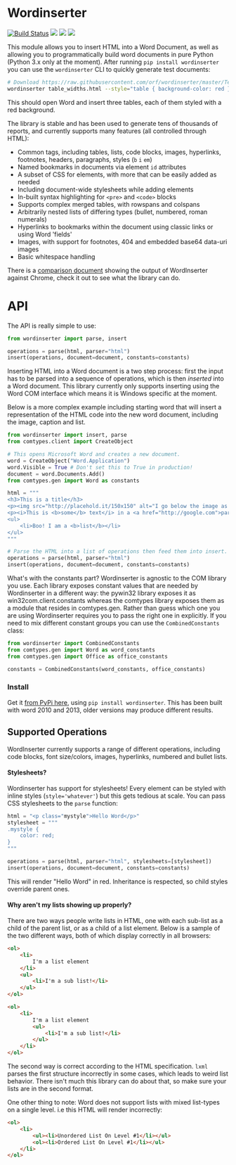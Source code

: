 Wordinserter
===

[![Build Status](https://travis-ci.org/orf/wordinserter.svg?branch=master)](https://travis-ci.org/orf/wordinserter)
[![](https://img.shields.io/pypi/v/wordinserter.svg)](https://pypi.python.org/pypi/wordinserter)
[![](https://img.shields.io/pypi/l/wordinserter.svg)](https://pypi.python.org/pypi/wordinserter)
[![](https://img.shields.io/pypi/format/wordinserter.svg)](https://pypi.python.org/pypi/wordinserter)


This module allows you to insert HTML into a Word Document, as well as allowing you to programmatically build 
word documents in pure Python (Python 3.x only at the moment). After running `pip install wordinserter` you can use the
`wordinserter` CLI to quickly generate test documents:

```bash
# Download https://raw.githubusercontent.com/orf/wordinserter/master/Tests/docs/table_widths.html
wordinserter table_widths.html --style="table { background-color: red }"
```

This should open Word and insert three tables, each of them styled with a red background.

The library is stable and has been used to generate tens of thousands of reports, and currently supports many
features (all controlled through HTML):
    
   - Common tags, including tables, lists, code blocks, images, hyperlinks, footnotes, headers, 
     paragraphs, styles (`b` `i` `em`)
   - Named bookmarks in documents via element `id` attributes
   - A subset of CSS for elements, with more that can be easily added as needed
   - Including document-wide stylesheets while adding elements
   - In-built syntax highlighting for `<pre>` and `<code>` blocks
   - Supports complex merged tables, with rowspans and colspans
   - Arbitrarily nested lists of differing types (bullet, numbered, roman numerals)
   - Hyperlinks to bookmarks within the document using classic links or using Word 'fields'
   - Images, with support for footnotes, 404 and embedded base64 data-uri images
   - Basic whitespace handling
    
There is a [comparison document](https://rawgit.com/orf/wordinserter/master/tests/comparison/report.html) showing 
the output of WordInserter against Chrome, check it out to see what the library can do.

API
===
The API is really simple to use:

``` python
from wordinserter import parse, insert

operations = parse(html, parser="html")
insert(operations, document=document, constants=constants)
```
    
Inserting HTML into a Word document is a two step process: first the input has to be parsed into a sequence 
of operations, which is then *inserted* into a Word document. This library currently only supports inserting using the 
Word COM interface which means it is Windows specific at the moment.

Below is a more complex example including starting word that will insert a representation of the HTML code
into the new word document, including the image, caption and list.

``` python
from wordinserter import insert, parse
from comtypes.client import CreateObject

# This opens Microsoft Word and creates a new document.
word = CreateObject("Word.Application")
word.Visible = True # Don't set this to True in production!
document = word.Documents.Add()
from comtypes.gen import Word as constants

html = """
<h3>This is a title</h3>
<p><img src="http://placehold.it/150x150" alt="I go below the image as a caption"></p>
<p><i>This is <b>some</b> text</i> in a <a href="http://google.com">paragraph</a></p>
<ul>
    <li>Boo! I am a <b>list</b></li>
</ul>
"""

# Parse the HTML into a list of operations then feed them into insert.
operations = parse(html, parser="html")
insert(operations, document=document, constants=constants)
```

What's with the constants part? Wordinserter is agnostic to the COM library you use. Each library exposes constant 
values that are needed by Wordinserter in a different way: the pywin32 library exposes it as win32com.client.constants 
whereas the comtypes library exposes them as a module that resides in comtypes.gen. Rather than guess which one you 
are using Wordinserter requires you to pass the right one in explicitly. If you need to mix different constant groups you 
can use the `CombinedConstants` class:

```python
from wordinserter import CombinedConstants
from comtypes.gen import Word as word_constants
from comtypes.gen import Office as office_constants

constants = CombinedConstants(word_constants, office_constants)
```


### Install
Get it [from PyPi here](https://pypi.python.org/pypi/wordinserter), using `pip install wordinserter`. This has been built with word 2010 and 2013, older 
versions may produce different results.


## Supported Operations
WordInserter currently supports a range of different operations, including code blocks, font size/colors, images, 
hyperlinks, numbered and bullet lists.

#### Stylesheets?
Wordinserter has support for stylesheets! Every element can be styled with inline styles (`style='whatever'`) but this
gets tedious at scale. You can pass CSS stylesheets to the `parse` function:

```python
html = "<p class="mystyle">Hello Word</p>"
stylesheet = """
.mystyle {
    color: red;
}
"""

operations = parse(html, parser="html", stylesheets=[stylesheet])
insert(operations, document=document, constants=constants)

```

This will render "Hello Word" in red. Inheritance is respected, so child styles override parent ones.


#### Why aren't my lists showing up properly?
There are two ways people write lists in HTML, one with each sub-list as a child of the parent list, or as a child of a
list element. Below is a sample of the two different ways, both of which display correctly in all browsers:

```html
<ol>
    <li>
        I'm a list element
    </li>
    <ul>
        <li>I'm a sub list!</li>
    </ul>
</ol>
```
```html
<ol>
    <li>
        I'm a list element
        <ul>
            <li>I'm a sub list!</li>
        </ul>
    </li>
</ol>
```

The second way is correct according to the HTML specification. `lxml` parses the first structure incorrectly in some cases,
which leads to weird list behavior. There isn't much this library can do about that, so make sure your lists are
in the second format.

One other thing to note: Word does not support lists with mixed list-types on a single level. i.e this HTML will render
incorrectly:

```html
<ol>
    <li>
        <ul><li>Unordered List On Level #1</li></ul>
        <ol><li>Ordered List On Level #1</li></ul>
    </li>
</ol>
```
